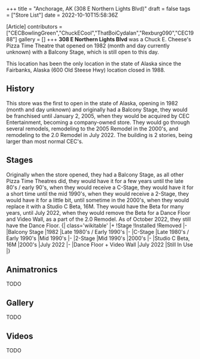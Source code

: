 +++
title = "Anchorage, AK (308 E Northern Lights Blvd)"
draft = false
tags = ["Store List"]
date = 2022-10-10T15:58:36Z

[Article]
contributors = ["CECBowlingGreen","ChuckECool","ThatBoiCydalan","Rexburg090","CEC1988"]
gallery = []
+++
**308 E Northern Lights Blvd** was a Chuck E. Cheese's Pizza Time Theatre that opened on 1982 (month and day currently unknown) with a Balcony Stage, which is still open to this day.

This location has been the only location in the state of Alaska since the Fairbanks, Alaska (600 Old Steese Hwy) location closed in 1988.

## History ##
This store was the first to open in the state of Alaska, opening in 1982 (month and day unknown) and originally had a Balcony Stage, they would be franchised until January 2, 2005, when they would be acquired by CEC Entertainment, becoming a company-owned store. They would go through several remodels, remodeling to the 2005 Remodel in the 2000's, and remodeling to the 2.0 Remodel in July 2022. The building is 2 stories, being larger than most normal CEC's.

## Stages ##
Originally when the store opened, they had a Balcony Stage, as all other Pizza Time Theatres did, they would have it for a few years until the late 80's / early 90's, when they would receive a C-Stage, they would have it for a short time until the mid 1990's, when they would receive a 2-Stage, they would have it for a little bit, until sometime in the 2000's, when they would replace it with a Studio C Beta, 16M. They would have the Beta for many years, until July 2022, when they would remove the Beta for a Dance Floor and Video Wall, as a part of the 2.0 Remodel. As of October 2022, they still have the Dance Floor.
{| class='wikitable'
|+
!Stage
!Installed
!Removed
|-
|Balcony Stage
|1982
|Late 1980's / Early 1990's
|-
|C-Stage
|Late 1980's / Early 1990's
|Mid 1990's
|-
|2-Stage
|Mid 1990's
|2000's
|-
|Studio C Beta, 16M
|2000's
|July 2022
|-
|Dance Floor + Video Wall
|July 2022
|Still In Use
|}

## Animatronics ##
TODO

## Gallery ##
TODO

## Videos ##
TODO